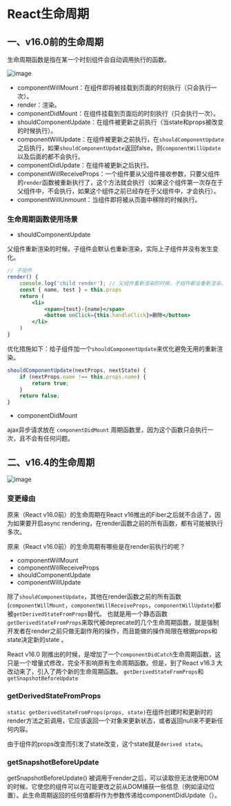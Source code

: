 # React生命周期
## 一、v16.0前的生命周期
生命周期函数是指在某一个时刻组件会自动调用执行的函数。

![image](/blog/images/react-7-1.png)

* componentWillMount：在组件即将被挂载到页面的时刻执行（只会执行一次）。
* render：渲染。
* componentDidMount：在组件挂载到页面后的时刻执行（只会执行一次）。
* shouldComponentUpdate：在组件被更新之前执行（当state和props被改变的时候执行）。
* componentWillUpdate：在组件被更新之前执行，在`shouldComponentUpdate`之后执行，如果`shouldComponentUpdate`返回false，则`componentWillUpdate`以及后面的都不会执行。
* componentDidUpdate：在组件被更新之后执行。
* componentWillReceiveProps：一个组件要从父组件接收参数，只要父组件的`render`函数被重新执行了，这个方法就会执行（如果这个组件第一次存在于父组件中，不会执行，如果这个组件之前已经存在于父组件中，才会执行）。
* componentWillUnmount：当组件即将被从页面中移除的时候执行。

### 生命周期函数使用场景
* shouldComponentUpdate

父组件重新渲染的时候，子组件会默认也重新渲染，实际上子组件并没有发生变化。
```jsx
// 子组件
render() {
    console.log('child render'); // 父组件重新渲染的时候，子组件都会重新渲染，实际上子组件是没有变化的
    const { name, test } = this.props
    return (
        <li>
            <span>{test}-{name}</span>
            <button onClick={this.handleClick}>删除</button>
        </li>
    )
}
```
优化措施如下：给子组件加一个`shouldComponentUpdate`来优化避免无用的重新渲染。
```js
shouldComponentUpdate(nextProps, nextState) {
    if (nextProps.name !== this.props.name) {
        return true;
    }
    return false;
}
```
* componentDidMount

ajax异步请求放在 `componentDidMount` 周期函数里，因为这个函数只会执行一次，且不会有任何问题。
## 二、v16.4的生命周期
![image](/blog/images/react-7-2.png)
### 变更缘由
原来（React v16.0前）的生命周期在React v16推出的Fiber之后就不合适了，因为如果要开启async rendering，在render函数之前的所有函数，都有可能被执行多次。

原来（React v16.0前）的生命周期有哪些是在render前执行的呢？
* componentWillMount
* componentWillReceiveProps
* shouldComponentUpdate
* componentWillUpdate

除了`shouldComponentUpdate`，其他在render函数之前的所有函数(`componentWillMount`，`componentWillReceiveProps`，`componentWillUpdate`)都被`getDerivedStateFromProps`替代。
也就是用一个静态函数`getDerivedStateFromProps`来取代被deprecate的几个生命周期函数，就是强制开发者在render之前只做无副作用的操作，而且能做的操作局限在根据props和state决定新的state 。

React v16.0 刚推出的时候，是增加了一个`componentDidCatch`生命周期函数，这只是一个增量式修改，完全不影响原有生命周期函数。但是，到了React v16.3 大改动来了，引入了两个新的生命周期函数。 `getDerivedStateFromProps`和`getSnapshotBeforeUpdate`
### getDerivedStateFromProps
`static getDerivedStateFromProps(props, state)`在组件创建时和更新时的render方法之前调用，它应该返回一个对象来更新状态，或者返回null来不更新任何内容。

由于组件的props改变而引发了state改变，这个state就是`derived state`。
### getSnapshotBeforeUpdate
getSnapshotBeforeUpdate() 被调用于render之后，可以读取但无法使用DOM的时候。它使您的组件可以在可能更改之前从DOM捕获一些信息（例如滚动位置）。此生命周期返回的任何值都将作为参数传递给componentDidUpdate（）。